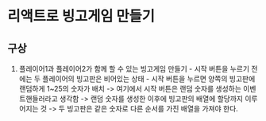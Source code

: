 # 리액트로 빙고게임 만들기
## 구상
  1. 플레이어1과 플레이어2가 함께 할 수 있는 빙고게임 만들기
    - 시작 버튼을 누르기 전에는 두 플레이어의 빙고판은 비어있는 상태
    - 시작 버튼을 누르면 양쪽의 빙고판에 랜덤하게 1~25의 숫자가 배치
      -> 여기에서 시작 버튼은 랜덤 숫자를 생성하는 이벤트핸들러라고 생각함
      -> 랜덤 숫자를 생성한 이후에 빙고판의 배열에 할당까지 이루어지는 것
      -> 두 빙고판은 같은 숫자로 다른 순서를 가진 배열을 가져야 한다.